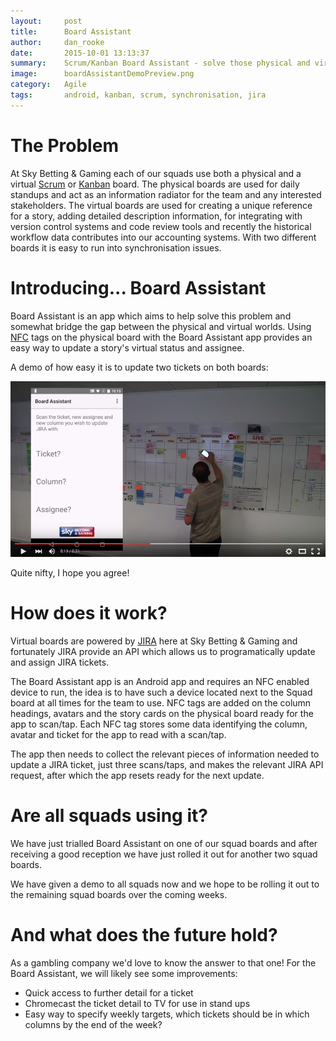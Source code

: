 ```yaml
---
layout:     post
title:      Board Assistant
author:     dan_rooke
date:       2015-10-01 13:13:37
summary:    Scrum/Kanban Board Assistant - solve those physical and virtual board synchronisation issues!
image:      boardAssistantDemoPreview.png
category:   Agile
tags:       android, kanban, scrum, synchronisation, jira
---
```


# The Problem

At Sky Betting & Gaming each of our squads use both a physical and a virtual [Scrum](https://en.wikipedia.org/wiki/Scrum_(software_development)) or [Kanban](https://en.wikipedia.org/wiki/Kanban_(development)) board. The physical boards are used for daily standups and act as an information radiator for the team and any interested stakeholders. The virtual boards are used for creating a unique reference for a story, adding detailed description information, for integrating with version control systems and code review tools and recently the historical workflow data contributes into our accounting systems. With two different boards it is easy to run into synchronisation issues.

# Introducing... Board Assistant

Board Assistant is an app which aims to help solve this problem and somewhat bridge the gap between the physical and virtual worlds. Using [NFC](https://en.wikipedia.org/wiki/Near_field_communication) tags on the physical board with the Board Assistant app provides an easy way to update a story's virtual status and assignee.

A demo of how easy it is to update two tickets on both boards:

[![Board Assistant Demo](/images/boardAssistantDemoPreview.png)](https://youtu.be/_SGyKn6HLwE "Board Assistant Demo")

Quite nifty, I hope you agree!

# How does it work?

Virtual boards are powered by [JIRA](https://www.atlassian.com/software/jira) here at Sky Betting & Gaming and fortunately JIRA provide an API which allows us to programatically update and assign JIRA tickets.

The Board Assistant app is an Android app and requires an NFC enabled device to run, the idea is to have such a device located next to the Squad board at all times for the team to use. NFC tags are added on the column headings, avatars and the story cards on the physical board ready for the app to scan/tap. Each NFC tag stores some data identifying the column, avatar and ticket for the app to read with a scan/tap.

The app then needs to collect the relevant pieces of information needed to update a JIRA ticket, just three scans/taps, and makes the relevant JIRA API request, after which the app resets ready for the next update.

# Are all squads using it?

We have just trialled Board Assistant on one of our squad boards and after receiving a good reception we have just rolled it out for another two squad boards.

We have given a demo to all squads now and we hope to be rolling it out to the remaining squad boards over the coming weeks.

# And what does the future hold?

As a gambling company we'd love to know the answer to that one! For the Board Assistant, we will likely see some improvements:

* Quick access to further detail for a ticket
* Chromecast the ticket detail to TV for use in stand ups
* Easy way to specify weekly targets, which tickets should be in which columns by the end of the week?
